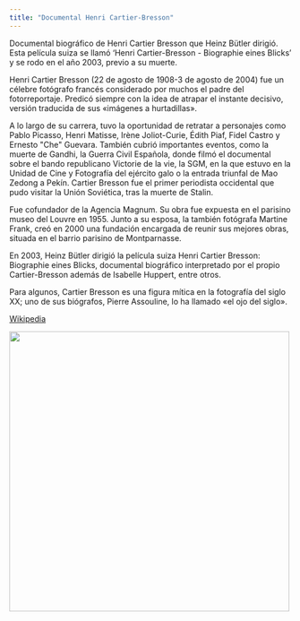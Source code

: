 ```yaml
---
title: "Documental Henri Cartier-Bresson"
---
```


Documental biográfico de Henri Cartier Bresson que Heinz Bütler dirigió. Esta película suiza se llamó ‘Henri Cartier-Bresson - Biographie eines Blicks’ y se rodo en el año 2003, previo a su muerte.

Henri Cartier Bresson (22 de agosto de 1908-3 de agosto de 2004) fue un célebre fotógrafo francés considerado por muchos el padre del fotorreportaje. Predicó siempre con la idea de atrapar el instante decisivo, versión traducida de sus «imágenes a hurtadillas».

A lo largo de su carrera, tuvo la oportunidad de retratar a personajes como Pablo Picasso, Henri Matisse, Irène Joliot-Curie, Édith Piaf, Fidel Castro y Ernesto "Che" Guevara. También cubrió importantes eventos, como la muerte de Gandhi, la Guerra Civil Española, donde filmó el documental sobre el bando republicano Victorie de la vie, la SGM, en la que estuvo en la Unidad de Cine y Fotografía del ejército galo o la entrada triunfal de Mao Zedong a Pekín. Cartier Bresson fue el primer periodista occidental que pudo visitar la Unión Soviética, tras la muerte de Stalin.

Fue cofundador de la Agencia Magnum. Su obra fue expuesta en el parisino museo del Louvre en 1955. Junto a su esposa, la también fotógrafa Martine Frank, creó en 2000 una fundación encargada de reunir sus mejores obras, situada en el barrio parisino de Montparnasse.

En 2003, Heinz Bütler dirigió la película suiza Henri Cartier Bresson: Biographie eines Blicks, documental biográfico interpretado por el propio Cartier-Bresson además de Isabelle Huppert, entre otros.

Para algunos, Cartier Bresson es una figura mítica en la fotografía del siglo XX; uno de sus biógrafos, Pierre Assouline, lo ha llamado «el ojo del siglo».

[Wikipedia](https://es.wikipedia.org/wiki/Henri_Cartier-Bresson)

<img class="rounded mx-auto d-block" src="/img/ponencias/documental-henri.jpeg" width="500">
